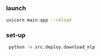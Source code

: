 


### launch
```bash
uvicorn main:app --reload
```

### set-up
```bash
 python -m src.deploy.download_nlp
```